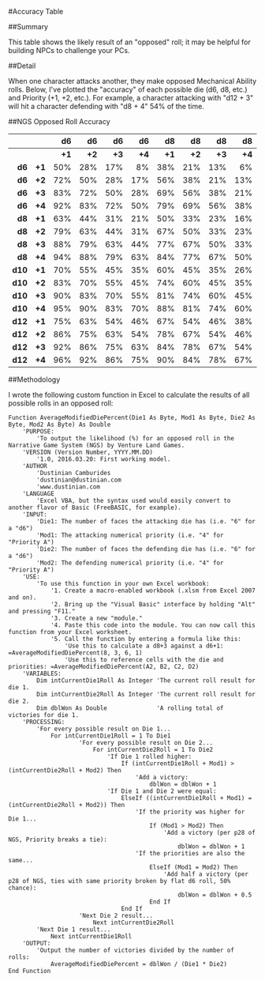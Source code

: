 ﻿#Accuracy Table

##Summary

This table shows the likely result of an "opposed" roll; it may be helpful for building NPCs to challenge your PCs.

##Detail

When one character attacks another, they make opposed Mechanical Ability rolls. Below, I've plotted the "accuracy" of each possible die (d6, d8, etc.) and Priority (+1, +2, etc.). For example, a character attacking with "d12 + 3" will hit a character defending with "d8 + 4" 54% of the time.

##NGS Opposed Roll Accuracy

|          |      |  d6   |  d6   |  d6   |  d6   |  d8   |  d8   |  d8   |  d8   |  d10  |  d10  |  d10  |  d10  |  d12  |  d12  |  d12  |  d12  |
|---------:|-----:|------:|------:|------:|------:|------:|------:|------:|------:|------:|------:|------:|------:|------:|------:|------:|------:|
|          |      |__+1__ |__+2__ |__+3__ |__+4__ |__+1__ |__+2__ |__+3__ |__+4__ |__+1__ |__+2__ |__+3__ |__+4__ |__+1__ |__+2__ |__+3__ |__+4__ |
|  __d6__  |__+1__|  50%  |  28%  |  17%  |   8%  |  38%  |  21%  |  13%  |   6%  |  30%  |  17%  |  10%  |   5%  |  25%  |  14%  |   8%  |   4%  |
|  __d6__  |__+2__|  72%  |  50%  |  28%  |  17%  |  56%  |  38%  |  21%  |  13%  |  45%  |  30%  |  17%  |  10%  |  38%  |  25%  |  14%  |   8%  |
|  __d6__  |__+3__|  83%  |  72%  |  50%  |  28%  |  69%  |  56%  |  38%  |  21%  |  55%  |  45%  |  30%  |  17%  |  46%  |  38%  |  25%  |  14%  |
|  __d6__  |__+4__|  92%  |  83%  |  72%  |  50%  |  79%  |  69%  |  56%  |  38%  |  65%  |  55%  |  45%  |  30%  |  54%  |  46%  |  38%  |  25%  |
|  __d8__  |__+1__|  63%  |  44%  |  31%  |  21%  |  50%  |  33%  |  23%  |  16%  |  40%  |  26%  |  19%  |  13%  |  33%  |  22%  |  16%  |  10%  |
|  __d8__  |__+2__|  79%  |  63%  |  44%  |  31%  |  67%  |  50%  |  33%  |  23%  |  55%  |  40%  |  26%  |  19%  |  46%  |  33%  |  22%  |  16%  |
|  __d8__  |__+3__|  88%  |  79%  |  63%  |  44%  |  77%  |  67%  |  50%  |  33%  |  65%  |  55%  |  40%  |  26%  |  54%  |  46%  |  33%  |  22%  |
|  __d8__  |__+4__|  94%  |  88%  |  79%  |  63%  |  84%  |  77%  |  67%  |  50%  |  74%  |  65%  |  55%  |  40%  |  63%  |  54%  |  46%  |  33%  |
| __d10__  |__+1__|  70%  |  55%  |  45%  |  35%  |  60%  |  45%  |  35%  |  26%  |  50%  |  36%  |  28%  |  21%  |  42%  |  30%  |  23%  |  18%  |
| __d10__  |__+2__|  83%  |  70%  |  55%  |  45%  |  74%  |  60%  |  45%  |  35%  |  64%  |  50%  |  36%  |  28%  |  54%  |  42%  |  30%  |  23%  |
| __d10__  |__+3__|  90%  |  83%  |  70%  |  55%  |  81%  |  74%  |  60%  |  45%  |  72%  |  64%  |  50%  |  36%  |  63%  |  54%  |  42%  |  30%  |
| __d10__  |__+4__|  95%  |  90%  |  83%  |  70%  |  88%  |  81%  |  74%  |  60%  |  79%  |  72%  |  64%  |  50%  |  70%  |  63%  |  54%  |  42%  |
| __d12__  |__+1__|  75%  |  63%  |  54%  |  46%  |  67%  |  54%  |  46%  |  38%  |  58%  |  46%  |  38%  |  30%  |  50%  |  38%  |  31%  |  25%  |
| __d12__  |__+2__|  86%  |  75%  |  63%  |  54%  |  78%  |  67%  |  54%  |  46%  |  70%  |  58%  |  46%  |  38%  |  62%  |  50%  |  38%  |  31%  |
| __d12__  |__+3__|  92%  |  86%  |  75%  |  63%  |  84%  |  78%  |  67%  |  54%  |  77%  |  70%  |  58%  |  46%  |  69%  |  62%  |  50%  |  38%  |
| __d12__  |__+4__|  96%  |  92%  |  86%  |  75%  |  90%  |  84%  |  78%  |  67%  |  83%  |  77%  |  70%  |  58%  |  75%  |  69%  |  62%  |  50%  |

##Methodology

I wrote the following custom function in Excel to calculate the results of all possible rolls in an opposed roll:

    Function AverageModifiedDiePercent(Die1 As Byte, Mod1 As Byte, Die2 As Byte, Mod2 As Byte) As Double
        'PURPOSE:
            'To output the likelihood (%) for an opposed roll in the Narrative Game System (NGS) by Venture Land Games.
        'VERSION (Version Number, YYYY.MM.DD)
            '1.0, 2016.03.20: First working model.
        'AUTHOR
            'Dustinian Camburides
            'dustinian@dustinian.com
            'www.dustinian.com
        'LANGUAGE
            'Excel VBA, but the syntax used would easily convert to another flavor of Basic (FreeBASIC, for example).
        'INPUT:
            'Die1: The number of faces the attacking die has (i.e. "6" for a "d6")
            'Mod1: The attacking numerical priority (i.e. "4" for "Priority A")
            'Die2: The number of faces the defending die has (i.e. "6" for a "d6")
            'Mod2: The defending numerical priority (i.e. "4" for "Priority A")
        'USE:
            'To use this function in your own Excel workbook:
                '1. Create a macro-enabled workbook (.xlsm from Excel 2007 and on).
                '2. Bring up the "Visual Basic" interface by holding "Alt" and pressing "F11."
                '3. Create a new "module."
                '4. Paste this code into the module. You can now call this function from your Excel worksheet.
                '5. Call the function by entering a formula like this:
                    'Use this to calculate a d8+3 against a d6+1: =AverageModifiedDiePercent(8, 3, 6, 1)
                    'Use this to reference cells with the die and priorities: =AverageModifiedDiePercent(A2, B2, C2, D2)
        'VARIABLES:
            Dim intCurrentDie1Roll As Integer 'The current roll result for die 1.
            Dim intCurrentDie2Roll As Integer 'The current roll result for die 2.
            Dim dblWon As Double              'A rolling total of victories for die 1.
        'PROCESSING:
            'For every possible result on Die 1...
                For intCurrentDie1Roll = 1 To Die1
                        'For every possible result on Die 2...
                            For intCurrentDie2Roll = 1 To Die2
                                'If Die 1 rolled higher:
                                    If (intCurrentDie1Roll + Mod1) > (intCurrentDie2Roll + Mod2) Then
                                        'Add a victory:
                                            dblWon = dblWon + 1
                                'If Die 1 and Die 2 were equal:
                                    ElseIf ((intCurrentDie1Roll + Mod1) = (intCurrentDie2Roll + Mod2)) Then
                                        'If the priority was higher for Die 1...
                                            If (Mod1 > Mod2) Then
                                                'Add a victory (per p28 of NGS, Priority breaks a tie):
                                                    dblWon = dblWon + 1
                                        'If the priorities are also the same...
                                            ElseIf (Mod1 = Mod2) Then
                                                'Add half a victory (per p28 of NGS, ties with same priority broken by flat d6 roll, 50% chance):
                                                    dblWon = dblWon + 0.5
                                            End If
                                    End If
                        'Next Die 2 result...
                            Next intCurrentDie2Roll
            'Next Die 1 result...
                Next intCurrentDie1Roll
        'OUTPUT:
            'Output the number of victories divided by the number of rolls:
                AverageModifiedDiePercent = dblWon / (Die1 * Die2)
    End Function